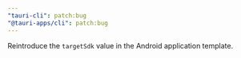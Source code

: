 ```yaml
---
"tauri-cli": patch:bug
"@tauri-apps/cli": patch:bug
---
```


Reintroduce the `targetSdk` value in the Android application template.
